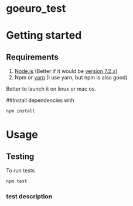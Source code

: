 # goeuro_test

# Getting started

## Requirements

1. [Node.js][1] (Better if it would be [version 7.2.x][2])
2. Npm or [yarn][3] (I use yarn, but npm is also good)

Better to launch it on linux or mac os.

##Install dependencies with

```bash
npm install
```

# Usage


## Testing

To run tests

```bash
npm test
```


### test description



[1]: https://nodejs.org/en/
[2]: https://nodejs.org/dist/v7.2.1/node-v7.2.1.pkg
[3]: https://yarnpkg.com/

